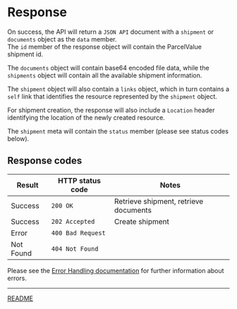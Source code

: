 # Response

On success, the API will return a `JSON API` document with a `shipment` or `documents` object as the `data` member.  
The `id` member of the response object will contain the ParcelValue shipment id.  

The `documents` object will contain base64 encoded file data, while the `shipments` object will contain all the available shipment information.

The `shipment` object will also contain a `links` object, which in turn contains a `self` link that identifies the resource represented by the `shipment` object.  

For shipment creation, the response will also include a `Location` header identifying the location of the newly created resource.

The `shipment` meta will contain the `status` member (please see status codes below).

## Response codes
| Result    | HTTP status code  | Notes                                 |
|-----------|-------------------|---------------------------------------|
| Success   | `200 OK`          | Retrieve shipment, retrieve documents |
| Success   | `202 Accepted`    | Create shipment                       |
| Error     | `400 Bad Request` |                                       |
| Not Found | `404 Not Found`   |                                       |

Please see the [Error Handling documentation](../../ErrorHandling.md) for further information about errors.

---

[README](../../../README.md)
